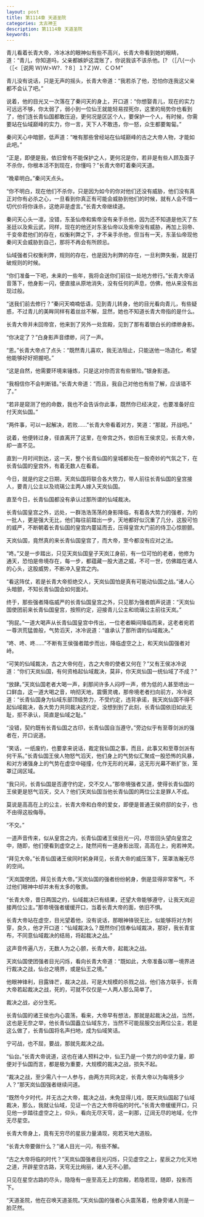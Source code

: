 ```yaml
---
layout: post
title: 第1114章 天道圣院
categories: 太古神王
description: 第1114章 天道圣院
keywords:
---
```


青儿看着长青大帝，冷冰冰的眼神似有些不高兴，长青大帝看到她的眼睛，道：“青儿，你知道吗，父亲都嫉妒这混账了，你说我该不该杀他。[? （［八{一小（［<［说网 Ｗ}Ｗ>Ｗ?．?８］１?Ｚ}Ｗ．ＣＯＭ”

青儿没有说话，只是无声的摇头，长青大帝道：“我若杀了他，恐怕你连我这父亲都不会认了吧。”

说着，他的目光又一次落在了秦问天的身上，开口道：“你想娶青儿，现在的实力可远远不够，你太弱了，弱小到一位仙王就能轻易捏死你，这里的局势你也看到了，他们连长青仙国都敢压迫，更何况是区区个人，要保护一个人，有时候，你需要站在仙域巅峰的实力，你一言，天下人不敢违，你一怒，众生都要匍匐。”

秦问天心中暗颤，低声道：“唯有那些曾经站在仙域巅峰的古之大帝人物，才能如此吧。”

“正是，即便是我，依旧曾有不能保护之人，更何况是你，若非是有些人顾及面子不杀你，你根本活不到现在，你懂吗？”长青大帝盯着秦问天道。

“晚辈明白。”秦问天点头。

“你不明白，现在他们不杀你，只是因为如今的你对他们还没有威胁，他们没有真正对你有必杀之心，一旦看到你真正有可能会威胁到他们的时候，就有人会不惜一切代价将你诛杀，这绝非是虚言。”长青大帝继续道。

秦问天心头一凛，没错，东圣仙帝和紫帝没有亲手杀他，因为还不知道是他灭了东圣廷以及紫云武，同样，现在的他还对东圣仙帝以及紫帝没有威胁，再加上羽帝、千变帝君他们的存在，权衡利弊之下，才不亲手杀他，但当有一天，东圣仙帝现他秦问天会威胁到自己，那将不再会有所顾忌。

仙域强者只权衡利弊，规则的存在，也是因为利弊的存在，一旦利弊失衡，就是打破规则的时候。

“你们准备一下吧，未来的一些年，我将会送你们前往一处地方修行。”长青大帝话音落下，他身影一闪，便直接从原地消失，没有任何的声息，仿佛，他从来没有出现过般。

“送我们前去修行？”秦问天喃喃低语，见到青儿转身，他的目光看向青儿，有些疑惑，不过青儿的美眸同样有着丝丝不解，显然，她也不知道长青大帝指的是什么。

长青大帝并未回帝宫，他来到了另外一处宫殿，见到了那有着银白长的缥缈身影。

“你决定了？”白身影声音缥缈，问了一声。

“恩。”长青大帝点了点头：“既然青儿喜欢，我无法阻止，只能送他一场造化，希望他能够好好把握吧。”

“这是自然，他需要环境来锤炼，只是这对你而言有些冒险。”银身影道。

“我相信你不会判断错。”长青大帝道：“而且，我自己对他也有些了解，应该错不了。”

“若非是窥测了他的命数，我也不会告诉你此事，既然你已经决定，也要准备好应付天岚仙国。”

“两件事，可以一起解决，若败……”长青大帝看着对方，笑道：“那就，开战吧。”

说着，他便转过身，径直离开了这里，在帝宫之外，依旧有王侯求见，长青大帝，却一直不见。

直到一月时间到达，这一天，整个长青仙国的皇城都处在一股奇妙的气氛之下，在长青仙国的皇宫外，有着无数人在看着。

今日，就是约定之日期，天岚仙国将联合各大势力，带人前往长青仙国的皇宫接人，要青儿公主以及琉璃公主两人嫁入天岚仙国。

直至今日，长青仙国都没有承认过那所谓的仙域裁决。

长青仙国皇宫之外，远处，一群浩浩荡荡的身影降临，有着各大势力的强者，为的一批人，更是强大无比，他们每往前踏出一步，天地都好似沉重了几分，这股可怕的威严，不断朝着长青仙国的皇宫内蔓延而去，压得皇宫大门前的侍卫心惊胆颤。

天岚仙国，竟然真的来长青仙国皇宫了，而大帝，至今都没有应对之法。

“咚。”又是一步踏出，只见天岚仙国皇子天岚江身前，有一位可怕的老者，他修为通天，恐怕是帝境存在，每一步，都蕴藏一股大道之威，不可一世，仿佛踏在诸人的心头，这股威势，不断冲入皇宫之内。

“看这阵仗，若是长青大帝拒绝交人，天岚仙国怕是真有可能动仙国之战。”诸人心头暗颤，不知长青仙国会如何面对。

终于，那些强者降临威严的长青仙国皇宫之外，只见那为强者朗声说道：“天岚仙国使团前来长青仙国皇宫，按照约定，迎接青儿公主和琉璃公主前往天岚。”

“狗屁。”一道大喝声从长青仙国皇宫中传出，一位老者瞬间降临而来，这老者宛若一尊洪荒猛兽般，气势滔天，冰冷说道：“谁承认了那所谓的仙域裁决。”

“咚、咚、咚……”不断有王侯强者踏步而出，降临虚空之上，和天岚仙国强者对峙。

“可笑的仙域裁决，古之大帝何在，古之大帝的使者又何在？”又有王侯冰冷说道：“你们天岚仙国，有何资格起仙域裁决，莫非，你天岚仙国一统仙域了不成？”

“放肆。”天岚仙国老者大喝一声，刹那间许多人闷哼一声，修为低的人甚至喷出一口鲜血，这一道大喝之音，响彻天地，震慑灵魂，那帝境老者扫向前方，冷冷说道：“长青仙国身为仙域东部顶级势力，不受约定，违背承诺，我天岚仙国不得不起仙域裁决，各大势力共同裁决这约定，没想到到了此刻，长青仙国依旧如此无耻，拒不承认，简直是仙域之耻。”

“没错，契约既有长青仙国之古印，长青仙国自当遵守。”旁边似乎有至尊剑派的强者在，开口说道。

“笑话，一纸废约，也要拿来说话，裁定我仙国之事，而且，此事又和至尊剑派有何干系。”长青仙国王侯人物怒气滔天，他们身上的气势似汇聚成一股恐怖的风暴，和对方诸强身上的气势在虚空中碰撞，化作无形的光幕，这无形光幕不断扩张，笼罩辽阔区域。

“我只问，长青仙国是否遵守约定，交不交人。”那帝境强者又道，使得长青仙国的王侯更是怒气滔天，交人？他们天岚仙国当他长青仙国的两位公主是罪人不成。

莫说是高高在上的公主，长青大帝和白帝的爱女，即便是普通王侯府邸的女子，也不由得这般侮辱。

“不交。”

一道声音传来，似从皇宫之内，长青仙国诸王侯目光一闪，尽皆回头望向皇宫之中，随即，他们便看到虚空之上，陡然间有一道身影出现，高高在上，宛若神灵。

“拜见大帝。”长青仙国诸王侯同时躬身拜见，长青大帝的威压落下，笼罩浩瀚无尽的空间。

“天岚国使团，拜见长青大帝。”天岚仙国的强者纷纷躬身，倒是显得非常客气，不过他们眼神中却并未有太多的敬畏。

“长青大帝，昔日两国之约，仙域裁决已有结果，还望大帝能够遵守，让我天岚迎接两位公主。”那帝境强者缓缓开口，当着长青大帝的面，依旧不惧。

长青大帝站在虚空，目光望着他，没有说话，那眼神锋锐无比，似能够将对方刺穿，良久，他才开口道：“仙域裁决么？既然你们信奉仙域裁决，那好，我长青宣布，不同意仙域裁决的结局，将起裁决之战。”

这声音传遍八方，无数人为之心颤，长青大帝，起裁决之战。

天岚仙国使团强者目光闪烁，看向长青大帝道：“既如此，大帝准备以哪一境界进行裁决之战，仙台之境界，或是仙王之境。”

他眼神锋利，目露锋芒，裁决之战，可是大规模的杀戮之战，他们各方联手，长青大帝若起裁决之战，死的，可就不仅仅是一人两人那么简单了。

裁决之战，必分生死。

长青仙国的诸王侯也内心震荡，看来，大帝早有想法，那就是起裁决之战，当然，这也是无奈之举，他长青仙国矗立仙域东方，当然不可能屈服交出两位公主，若是这么做了，长青仙国将名声扫地，成为仙域笑话。

宁可战，也不屈，要战，那就先裁决之战。

“仙台。”长青大帝说道，这也在诸人预料之中，仙王乃是一个势力的中坚力量，即便对于仙国而言，都是极为重要，大规模的裁决之战，损失不起。

“裁决之战，至少需八十一人参与，由两方共同决定，长青大帝以为每境多少人？”那天岚仙国强者继续问道。

“既然今夕时代，并无古之大帝，裁决之战，未免显得儿戏，既天岚仙国起了仙域裁决，那么，我就让仙域，见证一个古之大帝将临的时代。”长青大帝缓缓开口，只见他一步踏往虚空之上，仰头，看向无尽天穹，这一刹那，辽阔无尽的地域，化作无尽星空。

长青大帝身上，竟有无穷尽的星辰力量涌现，宛若天地大道般。

“长青大帝要做什么？”诸人目光一闪，有些不解。

“古之大帝将临的时代？”天岚仙国强者目光闪烁，只见虚空之上，星辰之力化天地之道，开辟星空古路，天穹无比绚丽，诸人无不心颤。

只见在星空古路的尽头，隐隐有一座至高无上的宫殿，若隐若现，随即，投影而下。

“天道圣院，他在召唤天道圣院。”天岚仙国的强者心头震荡着，他身旁诸人则是一脸茫然。
